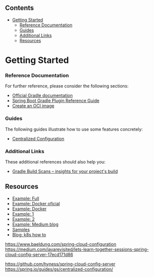 <!-- START doctoc generated TOC please keep comment here to allow auto update -->
<!-- DON'T EDIT THIS SECTION, INSTEAD RE-RUN doctoc TO UPDATE -->
## Contents

- [Getting Started](#getting-started)
    - [Reference Documentation](#reference-documentation)
    - [Guides](#guides)
    - [Additional Links](#additional-links)
  - [Resources](#resources)

<!-- END doctoc generated TOC please keep comment here to allow auto update -->

# Getting Started

### Reference Documentation
For further reference, please consider the following sections:

* [Official Gradle documentation](https://docs.gradle.org)
* [Spring Boot Gradle Plugin Reference Guide](https://docs.spring.io/spring-boot/docs/2.6.2/gradle-plugin/reference/html/)
* [Create an OCI image](https://docs.spring.io/spring-boot/docs/2.6.2/gradle-plugin/reference/html/#build-image)

### Guides
The following guides illustrate how to use some features concretely:

* [Centralized Configuration](https://spring.io/guides/gs/centralized-configuration/)

### Additional Links
These additional references should also help you:

* [Gradle Build Scans – insights for your project's build](https://scans.gradle.com#gradle)

## Resources

- [Example: Full](https://github.com/hyness/spring-cloud-config-server)
- [Example: Docker oficial](https://spring.io/guides/gs/spring-boot-docker/)
- [Example: Docker](https://medium.com/@guillaume.borne/how-to-dockerize-a-spring-cloud-config-server-b9f6997ba91)
- [Example: 1](https://github.com/kousikpaul4u/Spring-cloud-config-server)
- [Example: 2](https://www.tutorialspoint.com/spring_boot/spring_boot_cloud_configuration_server.htm)
- [Example: Medium blog](https://medium.com/@kousikpaul/spring-cloud-config-server-client-gradle-ssh-authentication-ac8f90d28ff5)
- [Samples](https://github.com/spring-cloud-samples/config-repo)
- [Blog: k8s how to](https://www.briansdevblog.com/2021/04/spring-cloud-config-server-on-kubernetes-part-2/)

https://www.baeldung.com/spring-cloud-configuration
https://medium.com/javarevisited/lets-learn-together-sessions-spring-cloud-config-server-17ecd171d86


https://github.com/hyness/spring-cloud-config-server
https://spring.io/guides/gs/centralized-configuration/
